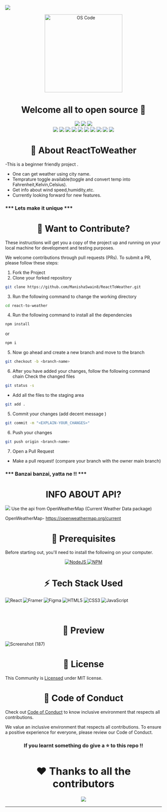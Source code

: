 <a href="#"><img src="https://pbs.twimg.com/card_img/1706660851640635392/AI7tW52K?format=jpg&name=4096x4096"/></a>
<p align="center">  
  <img alt="OS Code" src="https://user-images.githubusercontent.com/77539004/226191234-269ac220-e035-464f-ac00-9e65bbd80a78.png#gh-light-mode-only" height="250"/>

</p>

<h1 align="center" font-size="10">Welcome all to open source 🚀</h1>
<p align="center">
<img src="https://forthebadge.com/images/badges/built-with-love.svg" />
<img src="https://forthebadge.com/images/badges/uses-brains.svg" />
<img src="https://forthebadge.com/images/badges/powered-by-responsibility.svg" />
 <br>
 <img src="https://img.shields.io/github/repo-size/ManishaSwain8/ReactToWeather?style=for-the-badge" />
   <img src="https://img.shields.io/github/issues/ManishaSwain8/ReactToWeather?style=for-the-badge" />
   <img src="https://img.shields.io/github/issues-closed-raw/ManishaSwain8/ReactToWeather?style=for-the-badge" />
    <img src="https://img.shields.io/github/license/ManishaSwain8/ReactToWeather?style=for-the-badge" />

   <img src="https://img.shields.io/github/issues-pr/ManishaSwain8/ReactToWeather?style=for-the-badge" />
    <img src="https://img.shields.io/github/contributors/ManishaSwain8/ReactToWeather?style=for-the-badge" />
    <img src="https://img.shields.io/github/stars/ManishaSwain8/ReactToWeather?style=for-the-badge" />

   <img src="https://img.shields.io/github/issues-pr-closed-raw/ManishaSwain8/ReactToWeather?style=for-the-badge" />
   <img src="https://img.shields.io/github/forks/ManishaSwain8/ReactToWeather?style=for-the-badge" />
  <img src="https://img.shields.io/github/last-commit/ManishaSwain8/ReactToWeather?style=for-the-badge" />
 </p>

<div align="center"><h1>🙌 About ReactToWeather</h1></div>

-This is a beginner friendly project .
- One can get weather using city name.
- Temprature toggle available(toggle and convert temp into Fahrenheit,Kelvin,Celsius).
- Get info about wind speed,humidity,etc.
- Currently looking forward for new features.

<h3>*** Lets make it unique ***</h3>  


<div align="center"><h1>💈 Want to Contribute?</h1></div>

These instructions will get you a copy of the project up and running on your local machine for development and testing purposes.

We welcome contributions through pull requests (PRs). To submit a PR, please follow these steps:

1. Fork the Project
2. Clone your forked repository

```sh
git clone https://github.com/ManishaSwain8/ReactToWeather.git
```

3. Run the following command to change the working directory

```sh
cd react-to-weather
```

4. Run the following command to install all the dependencies

```sh
npm install
```

or

```sh
npm i
```

5. Now go ahead and create a new branch and move to the branch

```sh
git checkout -b <branch-name>
```

6. After you have added your changes, follow the following command chain
   Check the changed files

```sh
git status -s
```

- Add all the files to the staging area

```sh
git add .
```

5. Commit your changes (add decent message )

```sh
git commit -m "<EXPLAIN-YOUR_CHANGES>"
```

6. Push your changes

```sh
git push origin <branch-name>
```

7. Open a Pull Request

- Make a pull request! (compare your branch with the owner main branch)

 <h3>*** Banzai banzai, yatta ne !! ***</h3> 

 <div align="center"><h1>INFO ABOUT API?</h1></div>

 <img src="https://ds-blobs-4.cdn.devapps.ru/23868180.png"/>
Use the api from OpenWeatherMap (Current Weather Data package) 

OpenWeatherMap- https://openweathermap.org/current
 

<div align="center"><h1>🧾 Prerequisites</h1></div>

Before starting out, you'll need to install the following on your computer.

<div style="text-align: center;">
  <a href="https://nodejs.org/en/download/">
    <img src="https://img.shields.io/badge/node.js-6DA55F?style=for-the-badge&logo=node.js&logoColor=white" alt="NodeJS" />
  </a>
  
  <a href="https://www.npmjs.com/">
    <img src="https://img.shields.io/badge/NPM-%23000000.svg?style=for-the-badge&logo=npm&logoColor=white" alt="NPM" />
  </a>
</div>

<div align="center"><h1>⚡ Tech Stack Used</h1></div>

![React](https://img.shields.io/badge/react-%2320232a.svg?style=for-the-badge&logo=react&logoColor=%2361DAFB)
![Framer](https://img.shields.io/badge/Framer-black?style=for-the-badge&logo=framer&logoColor=blue)
![Figma](https://img.shields.io/badge/figma-%23F24E1E.svg?style=for-the-badge&logo=figma&logoColor=white)
![HTML5](https://img.shields.io/badge/html5-%23E34F26.svg?style=for-the-badge&logo=html5&logoColor=white)
![CSS3](https://img.shields.io/badge/css3-%231572B6.svg?style=for-the-badge&logo=css3&logoColor=white)
![JavaScript](https://img.shields.io/badge/javascript-%23323330.svg?style=for-the-badge&logo=javascript&logoColor=%23F7DF1E)


<br>
<div align="center"><h1>👀 Preview </h1></div>

![Screenshot (187)](https://github.com/ManishaSwain8/WeatherWebApp/assets/96622693/52dab97a-f58f-491d-bafc-e540d0090c78)

<div align="center"><h1>📜 License</h1></div>

This Community is <a href="https://github.com/ManishaSwain8/ReactToWeather/blob/master/LICENSE">Licensed</a> under MIT license.
<div align="center"><h1>🧧 Code of Conduct</h1></div>

Check out <a href="https://github.com/ManishaSwain8/ReactToWeather/blob/master/CONTRIBUTING.md">Code of Conduct</a> to know inclusive environment that respects all contributions.

We value an inclusive environment that respects all contributions. To ensure a positive experience for everyone, please review our Code of Conduct.




<h3 align="center"> If you learnt something do give a ⭐ to this repo !!
<div align="center"><h1>❤️ Thanks to all the contributors</h1></div>

<a href="https://github.com/ManishaSwain8/ReactToWeather/graphs/contributors">
  <img src="https://contrib.rocks/image?repo=ManishaSwain8/ReactToWeather" />
</a>

---
